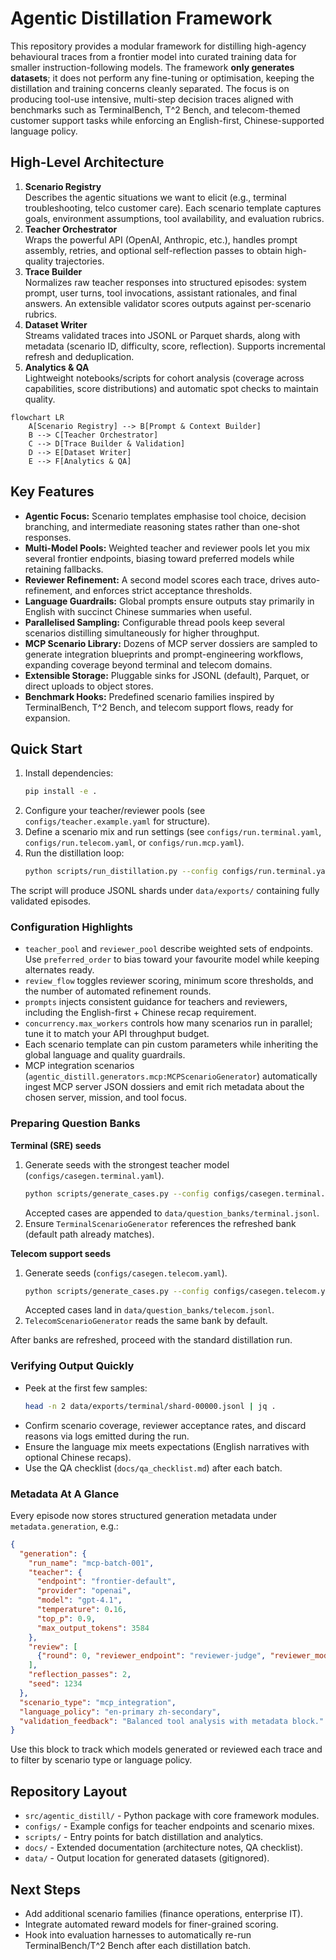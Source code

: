 # Agentic Distillation Framework

This repository provides a modular framework for distilling high-agency behavioural traces from a frontier model into curated training data for smaller instruction-following models. The framework **only generates datasets**; it does not perform any fine-tuning or optimisation, keeping the distillation and training concerns cleanly separated. The focus is on producing tool-use intensive, multi-step decision traces aligned with benchmarks such as TerminalBench, T^2 Bench, and telecom-themed customer support tasks while enforcing an English-first, Chinese-supported language policy.

## High-Level Architecture

1. **Scenario Registry**  
   Describes the agentic situations we want to elicit (e.g., terminal troubleshooting, telco customer care). Each scenario template captures goals, environment assumptions, tool availability, and evaluation rubrics.
2. **Teacher Orchestrator**  
   Wraps the powerful API (OpenAI, Anthropic, etc.), handles prompt assembly, retries, and optional self-reflection passes to obtain high-quality trajectories.
3. **Trace Builder**  
   Normalizes raw teacher responses into structured episodes: system prompt, user turns, tool invocations, assistant rationales, and final answers. An extensible validator scores outputs against per-scenario rubrics.
4. **Dataset Writer**  
   Streams validated traces into JSONL or Parquet shards, along with metadata (scenario ID, difficulty, score, reflection). Supports incremental refresh and deduplication.
5. **Analytics & QA**  
   Lightweight notebooks/scripts for cohort analysis (coverage across capabilities, score distributions) and automatic spot checks to maintain quality.

```mermaid
flowchart LR
    A[Scenario Registry] --> B[Prompt & Context Builder]
    B --> C[Teacher Orchestrator]
    C --> D[Trace Builder & Validation]
    D --> E[Dataset Writer]
    E --> F[Analytics & QA]
```

## Key Features

- **Agentic Focus:** Scenario templates emphasise tool choice, decision branching, and intermediate reasoning states rather than one-shot responses.
- **Multi-Model Pools:** Weighted teacher and reviewer pools let you mix several frontier endpoints, biasing toward preferred models while retaining fallbacks.
- **Reviewer Refinement:** A second model scores each trace, drives auto-refinement, and enforces strict acceptance thresholds.
- **Language Guardrails:** Global prompts ensure outputs stay primarily in English with succinct Chinese summaries when useful.
- **Parallelised Sampling:** Configurable thread pools keep several scenarios distilling simultaneously for higher throughput.
- **MCP Scenario Library:** Dozens of MCP server dossiers are sampled to generate integration blueprints and prompt-engineering workflows, expanding coverage beyond terminal and telecom domains.
- **Extensible Storage:** Pluggable sinks for JSONL (default), Parquet, or direct uploads to object stores.
- **Benchmark Hooks:** Predefined scenario families inspired by TerminalBench, T^2 Bench, and telecom support flows, ready for expansion.

## Quick Start

1. Install dependencies:
   ```bash
   pip install -e .
   ```
2. Configure your teacher/reviewer pools (see `configs/teacher.example.yaml` for structure).
3. Define a scenario mix and run settings (see `configs/run.terminal.yaml`, `configs/run.telecom.yaml`, or `configs/run.mcp.yaml`).
4. Run the distillation loop:
   ```bash
   python scripts/run_distillation.py --config configs/run.terminal.yaml
   ```

The script will produce JSONL shards under `data/exports/` containing fully validated episodes.

### Configuration Highlights

- `teacher_pool` and `reviewer_pool` describe weighted sets of endpoints. Use `preferred_order` to bias toward your favourite model while keeping alternates ready.
- `review_flow` toggles reviewer scoring, minimum score thresholds, and the number of automated refinement rounds.
- `prompts` injects consistent guidance for teachers and reviewers, including the English-first + Chinese recap requirement.
- `concurrency.max_workers` controls how many scenarios run in parallel; tune it to match your API throughput budget.
- Each scenario template can pin custom parameters while inheriting the global language and quality guardrails.
- MCP integration scenarios (`agentic_distill.generators.mcp:MCPScenarioGenerator`) automatically ingest MCP server JSON dossiers and emit rich metadata about the chosen server, mission, and tool focus.

### Preparing Question Banks

**Terminal (SRE) seeds**
1. Generate seeds with the strongest teacher model (`configs/casegen.terminal.yaml`).
   ```bash
   python scripts/generate_cases.py --config configs/casegen.terminal.yaml
   ```
   Accepted cases are appended to `data/question_banks/terminal.jsonl`.
2. Ensure `TerminalScenarioGenerator` references the refreshed bank (default path already matches).

**Telecom support seeds**
1. Generate seeds (`configs/casegen.telecom.yaml`).
   ```bash
   python scripts/generate_cases.py --config configs/casegen.telecom.yaml
   ```
   Accepted cases land in `data/question_banks/telecom.jsonl`.
2. `TelecomScenarioGenerator` reads the same bank by default.

After banks are refreshed, proceed with the standard distillation run.
### Verifying Output Quickly

- Peek at the first few samples:
  ```bash
  head -n 2 data/exports/terminal/shard-00000.jsonl | jq .
  ```
- Confirm scenario coverage, reviewer acceptance rates, and discard reasons via logs emitted during the run.
- Ensure the language mix meets expectations (English narratives with optional Chinese recaps).
- Use the QA checklist (`docs/qa_checklist.md`) after each batch.

### Metadata At A Glance

Every episode now stores structured generation metadata under `metadata.generation`, e.g.:

```json
{
  "generation": {
    "run_name": "mcp-batch-001",
    "teacher": {
      "endpoint": "frontier-default",
      "provider": "openai",
      "model": "gpt-4.1",
      "temperature": 0.16,
      "top_p": 0.9,
      "max_output_tokens": 3584
    },
    "review": [
      {"round": 0, "reviewer_endpoint": "reviewer-judge", "reviewer_model": "gpt-4.1-mini", "score": 0.92, "...": "..."}
    ],
    "reflection_passes": 2,
    "seed": 1234
  },
  "scenario_type": "mcp_integration",
  "language_policy": "en-primary zh-secondary",
  "validation_feedback": "Balanced tool analysis with metadata block."
}
```

Use this block to track which models generated or reviewed each trace and to filter by scenario type or language policy.

## Repository Layout

- `src/agentic_distill/` - Python package with core framework modules.
- `configs/` - Example configs for teacher endpoints and scenario mixes.
- `scripts/` - Entry points for batch distillation and analytics.
- `docs/` - Extended documentation (architecture notes, QA checklist).
- `data/` - Output location for generated datasets (gitignored).

## Next Steps

- Add additional scenario families (finance operations, enterprise IT).
- Integrate automated reward models for finer-grained scoring.
- Hook into evaluation harnesses to automatically re-run TerminalBench/T^2 Bench after each distillation batch.
